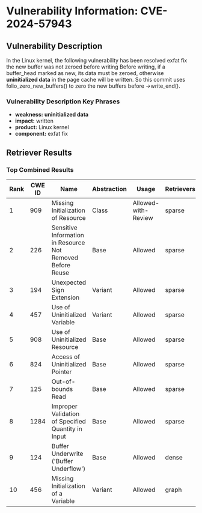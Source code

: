 # Vulnerability Information: CVE-2024-57943

## Vulnerability Description
In the Linux kernel, the following vulnerability has been resolved exfat fix the new buffer was not zeroed before writing Before writing, if a buffer_head marked as new, its data must be zeroed, otherwise **uninitialized data** in the page cache will be written. So this commit uses folio_zero_new_buffers() to zero the new buffers before ->write_end().

### Vulnerability Description Key Phrases
- **weakness:** **uninitialized data**
- **impact:** written
- **product:** Linux kernel
- **component:** exfat fix

## Retriever Results

### Top Combined Results

| Rank | CWE ID | Name | Abstraction | Usage  | Retrievers | Individual Scores |
|------|--------|------|-------------|-------|------------|-------------------|
| 1 | 909 | Missing Initialization of Resource | Class | Allowed-with-Review | sparse | 0.266 |
| 2 | 226 | Sensitive Information in Resource Not Removed Before Reuse | Base | Allowed | sparse | 0.260 |
| 3 | 194 | Unexpected Sign Extension | Variant | Allowed | sparse | 0.250 |
| 4 | 457 | Use of Uninitialized Variable | Variant | Allowed | sparse | 0.248 |
| 5 | 908 | Use of Uninitialized Resource | Base | Allowed | sparse | 0.242 |
| 6 | 824 | Access of Uninitialized Pointer | Base | Allowed | sparse | 0.241 |
| 7 | 125 | Out-of-bounds Read | Base | Allowed | sparse | 0.238 |
| 8 | 1284 | Improper Validation of Specified Quantity in Input | Base | Allowed | sparse | 0.234 |
| 9 | 124 | Buffer Underwrite ('Buffer Underflow') | Base | Allowed | dense | 0.509 |
| 10 | 456 | Missing Initialization of a Variable | Variant | Allowed | graph | 0.003 |

